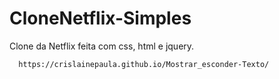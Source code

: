 # CloneNetflix-Simples
Clone da Netflix feita com css, html e jquery.

```bash
  https://crislainepaula.github.io/Mostrar_esconder-Texto/
```
